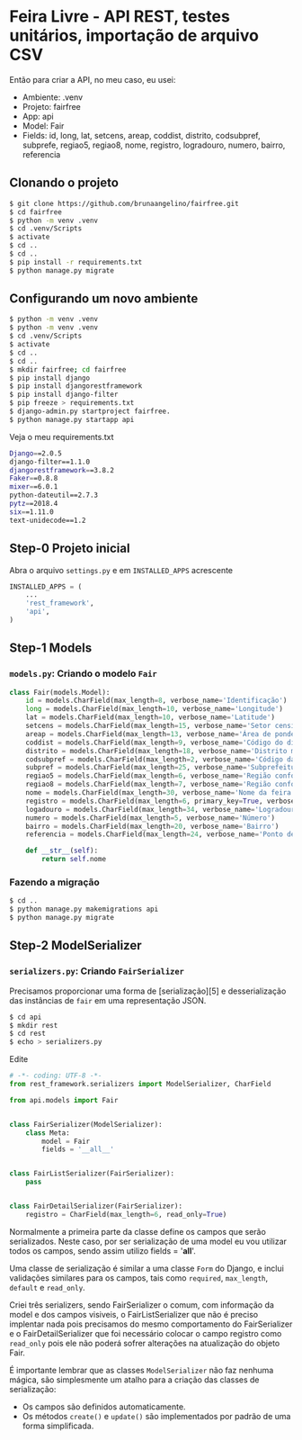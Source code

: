 # Feira Livre - API REST, testes unitários, importação de arquivo CSV

Então para criar a API, no meu caso, eu usei:

* Ambiente: .venv
* Projeto: fairfree
* App: api
* Model: Fair
* Fields: id, long, lat, setcens, areap, coddist, distrito, codsubpref, subprefe, regiao5, regiao8, nome, registro, logradouro, numero, bairro, referencia

## Clonando o projeto

```bash
$ git clone https://github.com/brunaangelino/fairfree.git
$ cd fairfree
$ python -m venv .venv
$ cd .venv/Scripts
$ activate
$ cd ..
$ cd ..
$ pip install -r requirements.txt
$ python manage.py migrate
```

## Configurando um novo ambiente

```bash
$ python -m venv .venv
$ python -m venv .venv
$ cd .venv/Scripts
$ activate
$ cd ..
$ cd ..
$ mkdir fairfree; cd fairfree
$ pip install django
$ pip install djangorestframework
$ pip install django-filter
$ pip freeze > requirements.txt
$ django-admin.py startproject fairfree.
$ python manage.py startapp api
```
Veja o meu requirements.txt

```bash
Django==2.0.5
django-filter==1.1.0
djangorestframework==3.8.2
Faker==0.8.8
mixer==6.0.1
python-dateutil==2.7.3
pytz==2018.4
six==1.11.0
text-unidecode==1.2
```

## Step-0 Projeto inicial

Abra o arquivo `settings.py` e em `INSTALLED_APPS` acrescente

```python
INSTALLED_APPS = (
	...
    'rest_framework',
    'api',
)
```

## Step-1 Models

### `models.py`: Criando o modelo `Fair`

```python
class Fair(models.Model):
    id = models.CharField(max_length=8, verbose_name='Identificação')
    long = models.CharField(max_length=10, verbose_name='Longitude')
    lat = models.CharField(max_length=10, verbose_name='Latitude')
    setcens = models.CharField(max_length=15, verbose_name='Setor censitário')
    areap = models.CharField(max_length=13, verbose_name='Área de ponderação')
    coddist = models.CharField(max_length=9, verbose_name='Código do distrito')
    distrito = models.CharField(max_length=18, verbose_name='Distrito municipal')
    codsubpref = models.CharField(max_length=2, verbose_name='Código da subprefeitura')
    subpref = models.CharField(max_length=25, verbose_name='Subprefeitura')
    regiao5 = models.CharField(max_length=6, verbose_name='Região conforme divisão do município em 5 áreas')
    regiao8 = models.CharField(max_length=7, verbose_name='Região conforme divisão do município em 8 áreas')
    nome = models.CharField(max_length=30, verbose_name='Nome da feira livre')
    registro = models.CharField(max_length=6, primary_key=True, verbose_name='Registro da feira livre')
    logadouro = models.CharField(max_length=34, verbose_name='Logradouro')
    numero = models.CharField(max_length=5, verbose_name='Número')
    bairro = models.CharField(max_length=20, verbose_name='Bairro')
    referencia = models.CharField(max_length=24, verbose_name='Ponto de referência')

    def __str__(self):
        return self.nome
```

### Fazendo a migração

```bash
$ cd ..
$ python manage.py makemigrations api
$ python manage.py migrate
```

## Step-2 ModelSerializer

### `serializers.py`: Criando `FairSerializer`

Precisamos proporcionar uma forma de [serialização][5] e desserialização das instâncias de `fair` em uma representação JSON.

```bash
$ cd api
$ mkdir rest
$ cd rest
$ echo > serializers.py
```

Edite

```python
# -*- coding: UTF-8 -*-
from rest_framework.serializers import ModelSerializer, CharField

from api.models import Fair


class FairSerializer(ModelSerializer):
    class Meta:
        model = Fair
        fields = '__all__'


class FairListSerializer(FairSerializer):
    pass


class FairDetailSerializer(FairSerializer):
    registro = CharField(max_length=6, read_only=True)
```

Normalmente a primeira parte da classe define os campos que serão serializados. Neste caso, por ser serialização de uma model eu vou utilizar todos os campos, sendo assim utilizo fields = '__all__'.

Uma classe de serialização é similar a uma classe `Form` do Django, e inclui validações similares para os campos, tais como `required`, `max_length`,  `default` e `read_only`.

Criei três serializers, sendo FairSerializer o comum, com informação da model e dos campos visiveis, o FairListSerializer que não é preciso implentar nada pois precisamos do mesmo comportamento do FairSerializer e o FairDetailSerializer que foi necessário colocar o campo registro como `read_only` pois ele não poderá sofrer alterações na atualização do objeto Fair.

É importante lembrar que as classes `ModelSerializer` não faz nenhuma mágica, são simplesmente um atalho para a criação das classes de serialização:
* Os campos são definidos automaticamente.
* Os métodos `create()` e `update()` são implementados por padrão de uma forma simplificada.
